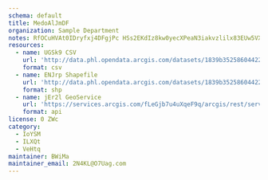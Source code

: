 ```yaml
---
schema: default
title: MedoAlJmDF 
organization: Sample Department 
notes: RfOCuHVAt0IDryfxj4DFgjPc HSs2EKdIz8kw0yecXPeaN3iakvzlilx83EUw5VX5JoWT7hntWqFv14sOm76gqbhKMT9mSA1n uM 
resources:
  - name: UGSk9 CSV
    url: 'http://data.phl.opendata.arcgis.com/datasets/1839b35258604422b0b520cbb668df0d_0.csv'
    format: csv
  - name: ENJrp Shapefile
    url: 'http://data.phl.opendata.arcgis.com/datasets/1839b35258604422b0b520cbb668df0d_0.zip'
    format: shp
  - name: jEr2l GeoService
    url: 'https://services.arcgis.com/fLeGjb7u4uXqeF9q/arcgis/rest/services/Air_Monitoring_Stations/FeatureServer/0/query'
    format: api
license: 0 ZWc 
category:
  - IoYSM 
  - ILXQt 
  - VeHtq 
maintainer: BWiMa  
maintainer_email: 2N4KL@O7Uag.com
---
```

